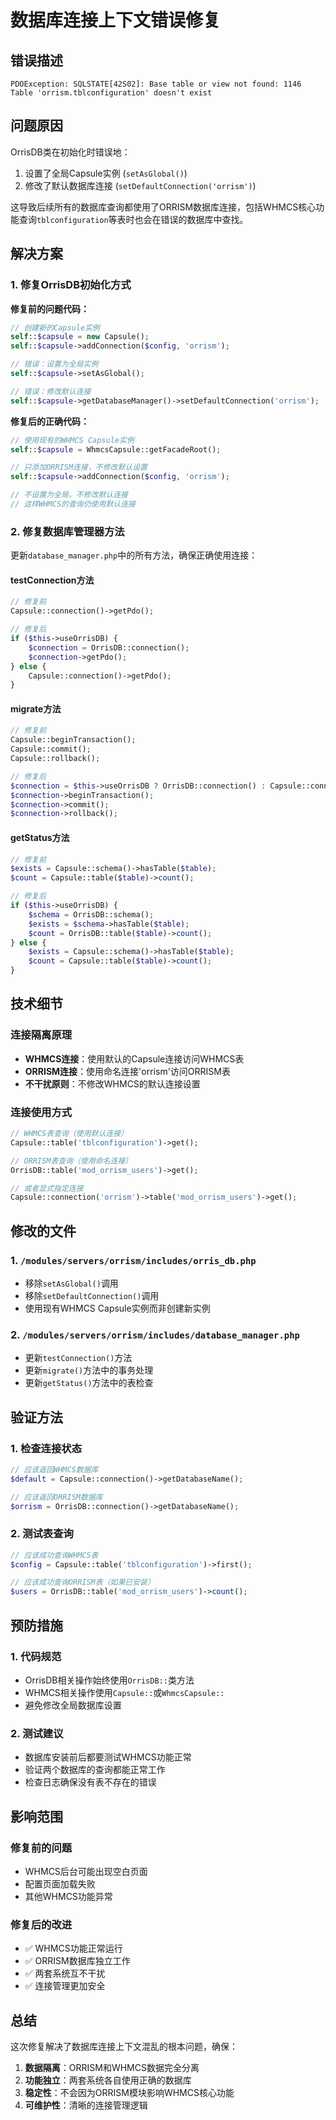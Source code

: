 # 数据库连接上下文错误修复

## 错误描述
```
PDOException: SQLSTATE[42S02]: Base table or view not found: 1146 Table 'orrism.tblconfiguration' doesn't exist
```

## 问题原因
OrrisDB类在初始化时错误地：
1. 设置了全局Capsule实例 (`setAsGlobal()`)
2. 修改了默认数据库连接 (`setDefaultConnection('orrism')`)

这导致后续所有的数据库查询都使用了ORRISM数据库连接，包括WHMCS核心功能查询`tblconfiguration`等表时也会在错误的数据库中查找。

## 解决方案

### 1. 修复OrrisDB初始化方式

**修复前的问题代码：**
```php
// 创建新的Capsule实例
self::$capsule = new Capsule();
self::$capsule->addConnection($config, 'orrism');

// 错误：设置为全局实例
self::$capsule->setAsGlobal();

// 错误：修改默认连接
self::$capsule->getDatabaseManager()->setDefaultConnection('orrism');
```

**修复后的正确代码：**
```php
// 使用现有的WHMCS Capsule实例
self::$capsule = WhmcsCapsule::getFacadeRoot();

// 只添加ORRISM连接，不修改默认设置
self::$capsule->addConnection($config, 'orrism');

// 不设置为全局，不修改默认连接
// 这样WHMCS的查询仍使用默认连接
```

### 2. 修复数据库管理器方法

更新`database_manager.php`中的所有方法，确保正确使用连接：

#### testConnection方法
```php
// 修复前
Capsule::connection()->getPdo();

// 修复后
if ($this->useOrrisDB) {
    $connection = OrrisDB::connection();
    $connection->getPdo();
} else {
    Capsule::connection()->getPdo();
}
```

#### migrate方法
```php
// 修复前
Capsule::beginTransaction();
Capsule::commit();
Capsule::rollback();

// 修复后
$connection = $this->useOrrisDB ? OrrisDB::connection() : Capsule::connection();
$connection->beginTransaction();
$connection->commit();
$connection->rollback();
```

#### getStatus方法
```php
// 修复前
$exists = Capsule::schema()->hasTable($table);
$count = Capsule::table($table)->count();

// 修复后
if ($this->useOrrisDB) {
    $schema = OrrisDB::schema();
    $exists = $schema->hasTable($table);
    $count = OrrisDB::table($table)->count();
} else {
    $exists = Capsule::schema()->hasTable($table);
    $count = Capsule::table($table)->count();
}
```

## 技术细节

### 连接隔离原理
- **WHMCS连接**：使用默认的Capsule连接访问WHMCS表
- **ORRISM连接**：使用命名连接'orrism'访问ORRISM表
- **不干扰原则**：不修改WHMCS的默认连接设置

### 连接使用方式
```php
// WHMCS表查询（使用默认连接）
Capsule::table('tblconfiguration')->get();

// ORRISM表查询（使用命名连接）
OrrisDB::table('mod_orrism_users')->get();

// 或者显式指定连接
Capsule::connection('orrism')->table('mod_orrism_users')->get();
```

## 修改的文件

### 1. `/modules/servers/orrism/includes/orris_db.php`
- 移除`setAsGlobal()`调用
- 移除`setDefaultConnection()`调用
- 使用现有WHMCS Capsule实例而非创建新实例

### 2. `/modules/servers/orrism/includes/database_manager.php`
- 更新`testConnection()`方法
- 更新`migrate()`方法中的事务处理
- 更新`getStatus()`方法中的表检查

## 验证方法

### 1. 检查连接状态
```php
// 应该返回WHMCS数据库
$default = Capsule::connection()->getDatabaseName();

// 应该返回ORRISM数据库
$orrism = OrrisDB::connection()->getDatabaseName();
```

### 2. 测试表查询
```php
// 应该成功查询WHMCS表
$config = Capsule::table('tblconfiguration')->first();

// 应该成功查询ORRISM表（如果已安装）
$users = OrrisDB::table('mod_orrism_users')->count();
```

## 预防措施

### 1. 代码规范
- OrrisDB相关操作始终使用`OrrisDB::`类方法
- WHMCS相关操作使用`Capsule::`或`WhmcsCapsule::`
- 避免修改全局数据库设置

### 2. 测试建议
- 数据库安装前后都要测试WHMCS功能正常
- 验证两个数据库的查询都能正常工作
- 检查日志确保没有表不存在的错误

## 影响范围

### 修复前的问题
- WHMCS后台可能出现空白页面
- 配置页面加载失败
- 其他WHMCS功能异常

### 修复后的改进
- ✅ WHMCS功能正常运行
- ✅ ORRISM数据库独立工作
- ✅ 两套系统互不干扰
- ✅ 连接管理更加安全

## 总结

这次修复解决了数据库连接上下文混乱的根本问题，确保：
1. **数据隔离**：ORRISM和WHMCS数据完全分离
2. **功能独立**：两套系统各自使用正确的数据库
3. **稳定性**：不会因为ORRISM模块影响WHMCS核心功能
4. **可维护性**：清晰的连接管理逻辑